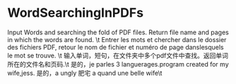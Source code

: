 # WordSearchingInPDFs
Input Words and searching the fold of PDF files. Return file name and pages in which the words are found. \t
Entrer les mots et chercher dans le dossier des fichiers PDF, retour le nom de fichier et numéro de page danslesquels le mot se trouve. \t
输入单词，短句，在文件夹中多个pdf文件中查找。返回单词所在的文件名和页码.\t
是的，je parles 3 languerages.program created for my wife,jess. 是的，a ungly 肥宅 a quand une belle wife\t

